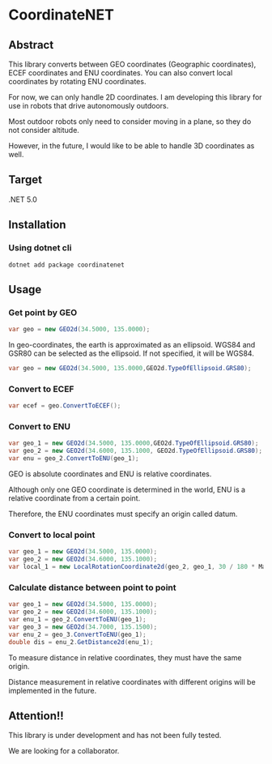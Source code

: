 # CoordinateNET

## Abstract
This library converts between GEO coordinates (Geographic coordinates), ECEF coordinates and ENU coordinates.
You can also convert local coordinates by rotating ENU coordinates.

For now, we can only handle 2D coordinates.
I am developing this library for use in robots that drive autonomously outdoors.

Most outdoor robots only need to consider moving in a plane, so they do not consider altitude.

However, in the future, I would like to be able to handle 3D coordinates as well.

## Target

.NET 5.0

## Installation
### Using dotnet cli
```
dotnet add package coordinatenet
```

## Usage

### Get point by GEO
```cs
var geo = new GEO2d(34.5000, 135.0000);
```

In geo-coordinates, the earth is approximated as an ellipsoid.
WGS84 and GSR80 can be selected as the ellipsoid.
If not specified, it will be WGS84.

```cs
var geo = new GEO2d(34.5000, 135.0000,GEO2d.TypeOfEllipsoid.GRS80);
```

### Convert to ECEF
```cs
var ecef = geo.ConvertToECEF();
```

### Convert to ENU
```cs
var geo_1 = new GEO2d(34.5000, 135.0000,GEO2d.TypeOfEllipsoid.GRS80);
var geo_2 = new GEO2d(34.6000, 135.1000, GEO2d.TypeOfEllipsoid.GRS80);
var enu = geo_2.ConvertToENU(geo_1);
```

GEO is absolute coordinates and ENU is relative coordinates.

Although only one GEO coordinate is determined in the world, ENU is a relative coordinate from a certain point.

Therefore, the ENU coordinates must specify an origin called datum.

### Convert to local point
```cs
var geo_1 = new GEO2d(34.5000, 135.0000);
var geo_2 = new GEO2d(34.6000, 135.1000);
var local_1 = new LocalRotationCoordinate2d(geo_2, geo_1, 30 / 180 * Math.PI);
```

### Calculate distance between point to point
```cs
var geo_1 = new GEO2d(34.5000, 135.0000);
var geo_2 = new GEO2d(34.6000, 135.1000);
var enu_1 = geo_2.ConvertToENU(geo_1);
var geo_3 = new GEO2d(34.7000, 135.1500);
var enu_2 = geo_3.ConvertToENU(geo_1);
double dis = enu_2.GetDistance2d(enu_1);
```
To measure distance in relative coordinates, they must have the same origin.

Distance measurement in relative coordinates with different origins will be implemented in the future.

## Attention!!
This library is under development and has not been fully tested.

We are looking for a collaborator.

